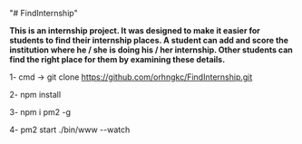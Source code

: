 "# FindInternship"



<b> This is an internship project. It was designed to make it easier for students to find their internship places. A student can add and score the institution where he / she is doing his / her internship. Other students can find the right place for them by examining these details. </b>

1- cmd -> git clone https://github.com/orhngkc/FindInternship.git

2- npm install

3- npm i pm2 -g

4- pm2 start ./bin/www --watch
